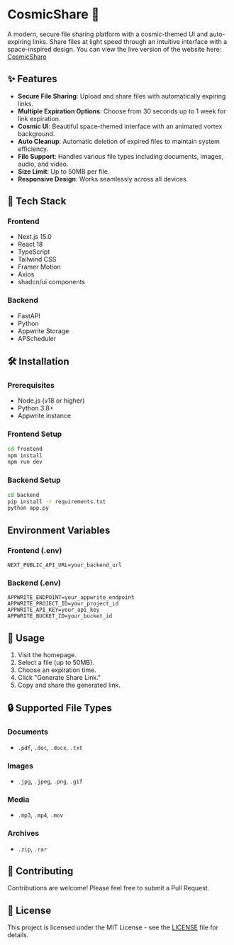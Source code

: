 # CosmicShare 🌌

A modern, secure file sharing platform with a cosmic-themed UI and auto-expiring links. Share files at light speed through an intuitive interface with a space-inspired design.
You can view the live version of the website here: [CosmicShare](https://cosmic-share.vercel.app/)
## ✨ Features

- **Secure File Sharing**: Upload and share files with automatically expiring links.
- **Multiple Expiration Options**: Choose from 30 seconds up to 1 week for link expiration.
- **Cosmic UI**: Beautiful space-themed interface with an animated vortex background.
- **Auto Cleanup**: Automatic deletion of expired files to maintain system efficiency.
- **File Support**: Handles various file types including documents, images, audio, and video.
- **Size Limit**: Up to 50MB per file.
- **Responsive Design**: Works seamlessly across all devices.

## 🚀 Tech Stack

### Frontend
- Next.js 15.0
- React 18
- TypeScript
- Tailwind CSS
- Framer Motion
- Axios
- shadcn/ui components

### Backend
- FastAPI
- Python
- Appwrite Storage
- APScheduler

## 🛠️ Installation

### Prerequisites
- Node.js (v18 or higher)
- Python 3.8+
- Appwrite instance

### Frontend Setup
```bash
cd frontend
npm install
npm run dev
```

### Backend Setup
```bash
cd backend
pip install -r requirements.txt
python app.py
```

## Environment Variables

### Frontend (.env)
```env
NEXT_PUBLIC_API_URL=your_backend_url
```

### Backend (.env)
```env
APPWRITE_ENDPOINT=your_appwrite_endpoint
APPWRITE_PROJECT_ID=your_project_id
APPWRITE_API_KEY=your_api_key
APPWRITE_BUCKET_ID=your_bucket_id
```

## 🌟 Usage
1. Visit the homepage.
2. Select a file (up to 50MB).
3. Choose an expiration time.
4. Click "Generate Share Link."
5. Copy and share the generated link.

## 🔒 Supported File Types

### Documents
- `.pdf`, `.doc`, `.docx`, `.txt`

### Images
- `.jpg`, `.jpeg`, `.png`, `.gif`

### Media
- `.mp3`, `.mp4`, `.mov`

### Archives
- `.zip`, `.rar`

## 🤝 Contributing
Contributions are welcome! Please feel free to submit a Pull Request.

## 📝 License
This project is licensed under the MIT License - see the [LICENSE](LICENSE) file for details.
